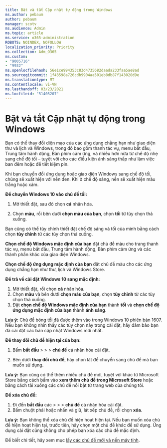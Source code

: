 ```yaml
---
title: Bật và tắt Cập nhật tự động trong Windows
ms.author: pebaum
author: pebaum
manager: scotv
ms.audience: Admin
ms.topic: article
ms.service: o365-administration
ROBOTS: NOINDEX, NOFOLLOW
localization_priority: Priority
ms.collection: Adm_O365
ms.custom:
- "9005716"
- "9932"
ms.openlocfilehash: 56e1ce994353c83d4735682daada233faa5ae8ad
ms.sourcegitcommit: 1f43598a726cdb9904aa501eb8db87f143020d9e
ms.translationtype: MT
ms.contentlocale: vi-VN
ms.lasthandoff: 03/23/2021
ms.locfileid: "51405207"
---
```

# <a name="turn-on-and-off-automatic-updates-in-windows"></a>Bật và tắt Cập nhật tự động trong Windows

Bạn có thể thay đổi diện mạo của các ứng dụng chẳng hạn như giao diện thư và lịch và Windows, trong đó bao gồm thanh tác vụ, menu bắt đầu, Trung tâm hành động, Bàn phím cảm ứng, và nhiều hơn nữa từ chế độ nhẹ sang chế độ tối – tuyệt vời cho các điều kiện ánh sáng thấp như làm việc ban đêm hoặc để tiết kiệm pin.  

Khi bạn chuyển đổi ứng dụng hoặc giao diện Windows sang chế độ tối, chúng sẽ xuất hiện với nền đen. Khi ở chế độ sáng, nền sẽ xuất hiện màu trắng hoặc xám.
 
**Để chuyển Windows 10 vào chủ đề tối:**

1. Mở thiết đặt, sau đó chọn **cá** nhân hóa.
  
1. Chọn **màu**, rồi bên dưới **chọn màu của bạn**, chọn **tối** từ tùy chọn thả xuống.

Bạn cũng có thể tùy chỉnh thiết đặt chế độ sáng và tối của mình bằng cách chọn **tùy chỉnh** từ các tùy chọn thả xuống.

**Chọn chế độ Windows mặc định của bạn** đặt chủ đề màu cho trang thanh tác vụ, menu bắt đầu, Trung tâm hành động, Bàn phím cảm ứng và các thành phần khác của giao diện Windows.  

**Chọn chế độ ứng dụng mặc định của bạn** đặt chủ đề màu cho các ứng dụng chẳng hạn như thư, lịch và Windows Store.
 
**Để trả về cài đặt Windows 10 sang mặc định:**

1. Mở thiết đặt, rồi chọn **cá** nhân hóa.  
1. Chọn **màu** và bên dưới **chọn màu của bạn**, chọn **tùy chỉnh** từ các tùy chọn thả xuống.  
1. Đặt **chọn chế độ Windows mặc định của bạn** thành **tối** và **chọn chế độ ứng dụng mặc định của bạn** thành **ánh sáng**.

**Lưu ý:** Chủ đề bóng tối đã được thêm vào trong Windows 10 phiên bản 1607. Nếu bạn không nhìn thấy các tùy chọn này trong cài đặt, hãy đảm bảo bạn đã cài đặt các bản cập nhật Windows mới nhất.

**Để thay đổi chủ đề hiện tại của bạn:**

1. Bấm **bắt đầu**  >    >    >  **chủ đề** cá nhân hóa cài đặt.  

1. Bên dưới **thay đổi chủ đề**, hãy chọn lát để chuyển sang chủ đề mà bạn muốn sử dụng. 

**Lưu ý:** Bạn cũng có thể thêm nhiều chủ đề mới, tuyệt vời khác từ Microsoft Store bằng cách bấm vào **xem thêm chủ đề trong Microsoft Store** hoặc bằng cách tải xuống các chủ đề nổi bật từ trang web của chúng tôi.

**Để xóa chủ đề:**

1. Đi đến **bắt đầu** các  >    >    >  **chủ đề** cá nhân hóa cài đặt. 
1. Bấm chuột phải hoặc nhấn và giữ, lát xếp chủ đề, rồi chọn **xóa**. 

**Lưu ý:** Bạn không thể xóa chủ đề hiện hoạt hiện tại. Nếu bạn muốn xóa chủ đề hiện hoạt hiện tại, trước tiên, hãy chọn một chủ đề khác để sử dụng. Ứng dụng cài đặt cũng không cho phép bạn xóa các chủ đề mặc định.

Để biết chi tiết, hãy xem mục [lấy các chủ đề mới và nền máy tính](https://support.microsoft.com/windows/get-new-themes-and-desktop-backgrounds-09e3e0a6-02e3-5ecd-22a1-5d048e3cb0d3).

